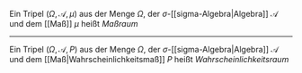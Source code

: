 Ein Tripel $(\Omega, \mathcal{A}, \mu)$ aus der Menge $\Omega$, der $\sigma$-[[sigma-Algebra|Algebra]] $\mathcal{A}$ und dem [[Maß]] $\mu$ heißt *Maßraum*

---

Ein Tripel $(\Omega, \mathcal{A}, P)$ aus der Menge $\Omega$, der $\sigma$-[[sigma-Algebra|Algebra]] $\mathcal{A}$ und dem  [[Maß|Wahrscheinlichkeitsmaß]] $P$ heißt *Wahrscheinlichkeitsraum*
